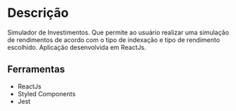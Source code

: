 # Descrição

Simulador de Investimentos. Que permite ao usuário realizar uma simulação de rendimentos de acordo com o tipo de indexação e tipo de rendimento escolhido. Aplicação desenvolvida em ReactJs.

## Ferramentas

- ReactJs
- Styled Components
- Jest
